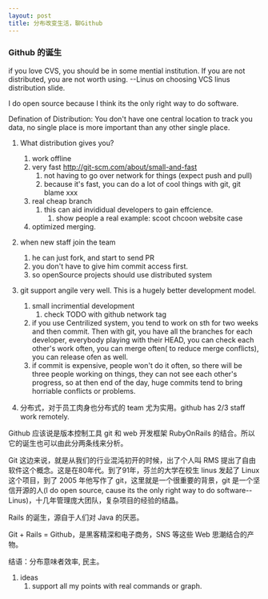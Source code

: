 ```yaml
---
layout: post
title: 分布改变生活，聊Github
---
```

### Github 的诞生

if you love CVS, you should be in some mential institution.
If you are not distributed, you are not worth using. --Linus on choosing VCS
linus distribution slide.

I do open source because I think its the only right way to do software.

Defination of Distribution: You don't have one central location to track you
data, no single place is more important than any other single place.


1. What distribution gives you?
   1. work offline
   1. very fast
      http://git-scm.com/about/small-and-fast
      1. not having to go over network for things (expect push and pull)
      1. because it's fast, you can do a lot of cool things with git, git
blame xxx
   1. real cheap branch
      1. this can aid invididual developers to gain effcience.
         1. show people a real example: scoot chcoon website case
   1. optimized merging.

1. when new staff join the team
   1. he can just fork, and start to send PR
   1. you don't have to give him commit access first.
   1. so openSource projects should use distributed system

1. git support angile very well. This is a hugely better development model.
   1. small incrimential development
      1. check TODO with github network tag
   1. if you use Centrilized system, you tend to work on sth for two weeks and
then commit. Then with git, you have all the branches for each developer,
everybody playing with their HEAD, you can check each other's work often, you
can merge often( to reduce merge conflicts), you can release ofen as well.
    1. if commit is expensive, people won't do it often, so there will be
three people working on things, they can not see each other's progress, so at
then end of the day, huge commits tend to bring horriable conflicts or
problems.

1. 分布式，对于员工肉身也分布式的 team 尤为实用。github has 2/3 staff work
remotely.

Github 应该说是版本控制工具 git 和 web 开发框架 RubyOnRails
的结合。所以它的诞生也可以由此分两条线来分析。

Git
这边来说，就是从我们的行业混沌初开的时候，出了个人叫 RMS
提出了自由软件这个概念。这是在80年代。到了91年，芬兰的大学在校生 linus 发起了
Linux 这个项目，到了 2005 年他写作了 git，这里就是一个很重要的背景，git
是一个坚信开源的人(I do open source, cause its the only right way to do
software--Linus)，十几年管理庞大团队，复杂项目的经验的结晶。

Rails 的诞生，源自于人们对 Java 的厌恶。

Git + Rails = Github，是黑客精深和电子商务，SNS 等这些 Web 思潮结合的产物。

结语：分布意味者效率, 民主。

[github]:http://www.github.com

1. ideas
   1. support all my points with real commands or graph.
